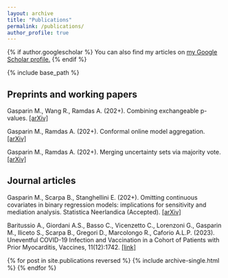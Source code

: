 ```yaml
---
layout: archive
title: "Publications"
permalink: /publications/
author_profile: true
---
```


{% if author.googlescholar %}
  You can also find my articles on <u><a href="{{author.googlescholar}}">my Google Scholar profile</a>.</u>
{% endif %}

{% include base_path %}

## Preprints and working papers

Gasparin M., Wang R., Ramdas A. (202+). Combining exchangeable p-values. [[arXiv]](https://arxiv.org/abs/2404.03484)

Gasparin M., Ramdas A. (202+). Conformal online model aggregation. [[arXiv]](https://arxiv.org/abs/2403.15527)

Gasparin M., Ramdas A. (202+). Merging uncertainty sets via majority vote. [[arXiv]](https://arxiv.org/abs/2401.09379)


## Journal articles

Gasparin M., Scarpa B., Stanghellini E. (202+). Omitting continuous covariates in binary regression models: implications for sensitivity and mediation analysis. Statistica Neerlandica (Accepted). [[arXiv]](https://arxiv.org/abs/2306.09969)

Baritussio A., Giordani A.S., Basso C., Vicenzetto C., Lorenzoni G., Gasparin M., Iliceto S., Scarpa B., Gregori D., Marcolongo R., Caforio A.L.P. (2023). Uneventful COVID-19 Infection and Vaccination in a Cohort of Patients with Prior Myocarditis, Vaccines, 11(12):1742. [[link]](https://www.mdpi.com/2076-393X/11/12/1742)

{% for post in site.publications reversed %}
  {% include archive-single.html %}
{% endfor %}
